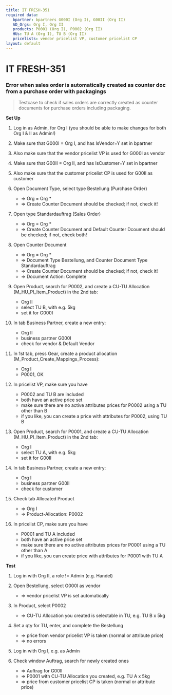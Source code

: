 ```yaml
---
title: IT FRESH-351
required data:
   bpartner: bpartners G000I (Org I), G00II (Org II)
   AD_Orgs: Org I, Org II 
   products: P0001 (Org I), P0002 (Org II)
   HUs: TU A (Org I), TU B (Org II)
   pricelists: vendor pricelist VP, customer pricelist CP
layout: default
---
```


# IT FRESH-351
### Error when sales order is automatically created as counter doc from a purchase order with packagings
> Testcase to check if sales orders are correctly created
> as counter documents for purchase orders including
> packaging.

**Set Up**

1. Log in as Admin, for Org I (you should be able to  make changes for both Org I & II as Admin!)

1. Make sure that G000I = Org I, and has IsVendor=Y set in bpartner

1. Also make sure that the vendor pricelist VP is used for G000I as vendor

1. Make sure that G00II = Org II, and has IsCustomer=Y set in bpartner

1. Also make sure that the customer pricelist CP is used for G00II as customer

1. Open Document Type, select type Bestellung (Purchase Order)

	* => Org = Org *
	* => Create Counter Document should be checked; if not, check it!
	
1. Open type Standardauftrag (Sales Order)

	* => Org = Org *
	* => Create Counter Document and Default Counter Dcoument should be checked; if not, check both!
	
1. Open Counter Document

	* => Org = Org *
	* => Document Type Bestellung, and Counter Document Type Standardauftrag
	* => Create Counter Document should be checked; if not, check it!
	* => Document Action: Complete

1. Open Product, search for P0002, and create a CU-TU Allocation (M_HU_PI_Item_Product) in the 2nd tab:

	* Org II
	* select TU B, with e.g. 5kg
	* set it for G000I
	
1. In tab Business Partner, create a new entry:
	
	* Org II
	* business partner G000I
	* check for vendor & Default Vendor
	
1. In 1st tab, press Gear, create a product allocation (M_Product_Create_Mappings_Process):

	* Org I
	* P0001, OK

1. In pricelist VP, make sure you have 

	* P0002 and TU B are included
	* both have an active price set
	* make sure there are no active attributes prices for P0002 using a TU other than B
	* if you like, you can create a price with attributes for P0002, using TU B
	
1. Open Product, search for P0001, and create a CU-TU Allocation (M_HU_PI_Item_Product) in the 2nd tab:

	* Org I
	* select TU A, with e.g. 5kg
	* set it for G00II
	
1. In tab Business Partner, create a new entry:
	
	* Org I
	* business partner G00II
	* check for customer
	
1. Check tab Allocated Product

	* => Org I
	* => Product-Allocation: P0002

1. In pricelist CP, make sure you have 

	* P0001 and TU A included
	* both have an active price set
	* make sure there are no active attributes prices for P0001 using a TU other than A
	* if you like, you can create price with attributes for P0001 with TU A
	

	
**Test**
	
1. Log in with Org II, a role != Admin (e.g. Handel)

1. Open Bestellung, select G000I as vendor

	* => vendor pricelist VP is set automatically
	
1. In Product, select P0002

	* => CU-TU Allocation you created is selectable in TU, e.g. TU B x 5kg
	
1. Set a qty for TU, enter, and complete the Bestellung

	* => price from vendor pricelist VP is taken (normal or attribute price)
	* => no errors
	
1. Log in with Org I, e.g. as Admin

1. Check window Auftrag, search for newly created ones

	* => Auftrag for G00II
	* => P0001 with CU-TU Allocation you created, e.g. TU A x 5kg
	* => price from customer pricelist CP is taken (normal or attribute price)


